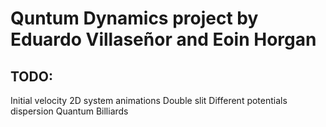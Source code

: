 # Quntum Dynamics project by Eduardo Villaseñor and Eoin Horgan

## TODO:
Initial velocity
2D system animations
Double slit
Different potentials
dispersion
Quantum Billiards

